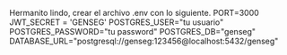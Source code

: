 Hermanito lindo, crear el archivo .env con lo siguiente.
PORT=3000
JWT_SECRET = 'GENSEG'
POSTGRES_USER="tu usuario"
POSTGRES_PASSWORD="tu password"
POSTGRES_DB="genseg"
DATABASE_URL="postgresql://genseg:123456@localhost:5432/genseg"
